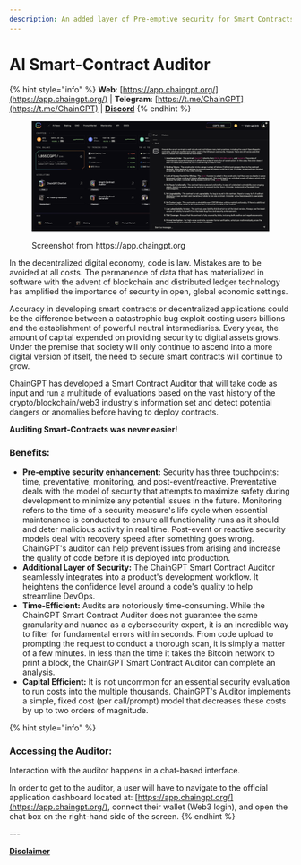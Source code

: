 ```yaml
---
description: An added layer of Pre-emptive security for Smart Contracts
---
```


# AI Smart-Contract Auditor

{% hint style="info" %}
**Web**: [https://app.chaingpt.org/](https://app.chaingpt.org/) | **Telegram**: [https://t.me/ChainGPT](https://t.me/ChainGPT) | [**Discord**](https://discord.gg/chaingpt)
{% endhint %}

<figure><img src="../../.gitbook/assets/image (1) (1) (1) (1) (1).png" alt=""><figcaption><p>Screenshot from https://app.chaingpt.org</p></figcaption></figure>

In the decentralized digital economy, code is law. Mistakes are to be avoided at all costs. The permanence of data that has materialized in software with the advent of blockchain and distributed ledger technology has amplified the importance of security in open, global economic settings.

Accuracy in developing smart contracts or decentralized applications could be the difference between a catastrophic bug exploit costing users billions and the establishment of powerful neutral intermediaries. Every year, the amount of capital expended on providing security to digital assets grows. Under the premise that society will only continue to ascend into a more digital version of itself, the need to secure smart contracts will continue to grow.&#x20;

ChainGPT has developed a Smart Contract Auditor that will take code as input and run a multitude of evaluations based on the vast history of the crypto/blockchain/web3 industry's information set and detect potential dangers or anomalies before having to deploy contracts.

**Auditing Smart-Contracts was never easier!**

### Benefits:

* **Pre-emptive security enhancement:** Security has three touchpoints: time, preventative, monitoring, and post-event/reactive. Preventative deals with the model of security that attempts to maximize safety during development to minimize any potential issues in the future. Monitoring refers to the time of a security measure's life cycle when essential maintenance is conducted to ensure all functionality runs as it should and deter malicious activity in real time. Post-event or reactive security models deal with recovery speed after something goes wrong.  ChainGPT's auditor can help prevent issues from arising and increase the quality of code before it is deployed into production.&#x20;
* **Additional Layer of Security:** The ChainGPT Smart Contract Auditor seamlessly integrates into a product's development workflow. It heightens the confidence level around a code's quality to help streamline DevOps.
* **Time-Efficient:** Audits are notoriously time-consuming. While the ChainGPT Smart Contract Auditor does not guarantee the same granularity and nuance as a cybersecurity expert, it is an incredible way to filter for fundamental errors within seconds. From code upload to prompting the request to conduct a thorough scan, it is simply a matter of a few minutes. In less than the time it takes the Bitcoin network to print a block, the ChainGPT Smart Contract Auditor can complete an analysis.
* **Capital Efficient:** It is not uncommon for an essential security evaluation to run costs into the multiple thousands. ChainGPT's Auditor implements a simple, fixed cost (per call/prompt) model that decreases these costs by up to two orders of magnitude.&#x20;



{% hint style="info" %}
### Accessing the Auditor:

Interaction with the auditor happens in a chat-based interface.&#x20;

In order to get to the auditor, a user will have to navigate to the official application dashboard located at: [https://app.chaingpt.org/](https://app.chaingpt.org/), connect their wallet (Web3 login), and open the chat box on the right-hand side of the screen.
{% endhint %}

\---

[**Disclaimer**](../../misc/legal-docs/disclaimer.md)
